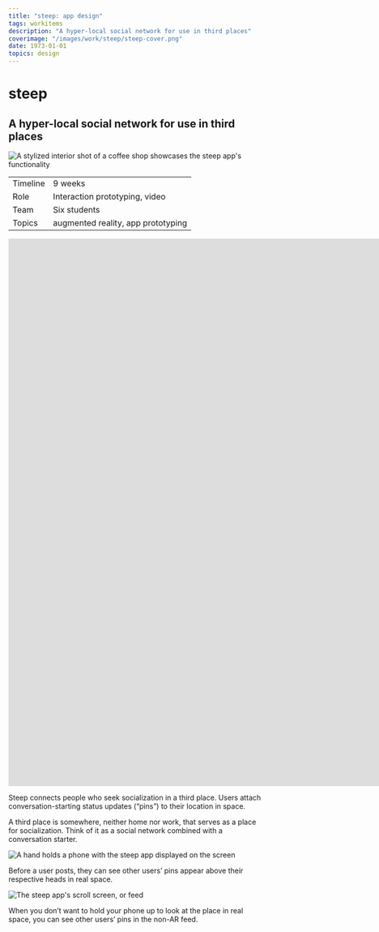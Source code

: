 ```yaml
---
title: "steep: app design"
tags: workitems
description: "A hyper-local social network for use in third places"
coverimage: "/images/work/steep/steep-cover.png"
date: 1973-01-01
topics: design
---
```

<style>
	img.hasborder {
		border: 1px dashed black;
		padding: .3rem;
	}
</style>

# steep

## A hyper-local social network for use in third places

<img src="/images/work/steep/hero_image.png" alt="A stylized interior shot of a coffee shop showcases the steep app's functionality">

| | |
|---|---|
| Timeline | 9 weeks |
| Role | Interaction prototyping, video |
| Team | Six students |
| Topics | augmented reality, app prototyping |

<iframe style="aspect-ratio: 1920 / 1080" width="1920" src="https://www.youtube.com/embed/BfLDSPceglw" title="YouTube video player" frameborder="0" allow="accelerometer; autoplay; clipboard-write; encrypted-media; gyroscope; picture-in-picture; web-share" allowfullscreen></iframe>

Steep connects people who seek socialization in a third place. Users attach conversation-starting status updates (&ldquo;pins&rdquo;) to their location in space.

<p class="caption">A third place is somewhere, neither home nor work, that serves as a place for socialization. Think of it as a social network combined with a conversation starter.</p>

![A hand holds a phone with the steep app displayed on the screen](/images/work/steep/hand_holding_phone.png)

<p class="caption">Before a user posts, they can see other users’ pins appear above their respective heads in real space.</p>

![The steep app's scroll screen, or feed](/images/work/steep/scrollscreen.png)

<p class="caption">When you don’t want to hold your phone up to look at the place in real space, you can see other users’ pins in the non-AR feed.</p>